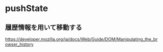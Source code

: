 # pushState

## 履歴情報を用いて移動する
<https://developer.mozilla.org/ja/docs/Web/Guide/DOM/Manipulating_the_browser_history>



